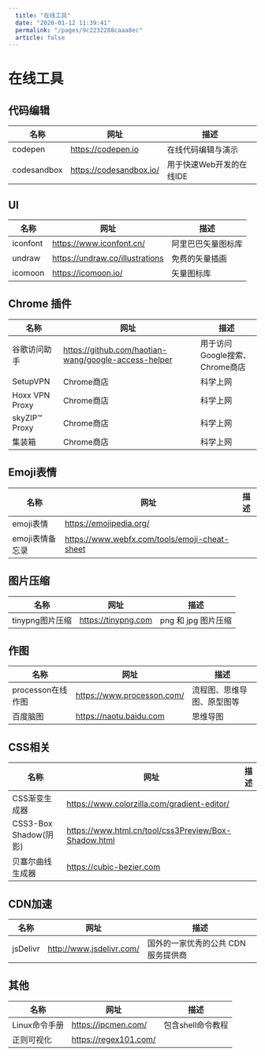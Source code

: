 ```yaml
---
  title: "在线工具"
  date: "2020-01-12 11:39:41"
  permalink: "/pages/9c2232288caaa8ec"
  article: false
---
```

# 在线工具

## 代码编辑

| 名称        | 网址                      | 描述                     |
| ----------- | ------------------------- | ------------------------ |
| codepen     | <https://codepen.io>      | 在线代码编辑与演示       |
| codesandbox | <https://codesandbox.io/> | 用于快速Web开发的在线IDE |

## UI

| 名称     | 网址                              | 描述               |
| -------- | --------------------------------- | ------------------ |
| iconfont | <https://www.iconfont.cn/>        | 阿里巴巴矢量图标库 |
| undraw   | <https://undraw.co/illustrations> | 免费的矢量插画     |
| icomoon  | <https://icomoon.io/>             | 矢量图标库         |



## Chrome 插件

| 名称         | 网址                              | 描述     |
| ------------ | --------------------------------- | -------- |
| 谷歌访问助手 | <https://github.com/haotian-wang/google-access-helper> | 用于访问Google搜索、Chrome商店 |
| SetupVPN | Chrome商店 | 科学上网 |
| Hoxx VPN Proxy | Chrome商店 | 科学上网 |
| skyZIP™ Proxy | Chrome商店 | 科学上网 |
| 集装箱 | Chrome商店 | 科学上网 |



## Emoji表情

| 名称            | 网址                                            | 描述 |
| --------------- | ----------------------------------------------- | ---- |
| emoji表情       | <https://emojipedia.org/>                       |      |
| emoji表情备忘录 | <https://www.webfx.com/tools/emoji-cheat-sheet> |      |

## 图片压缩

| 名称            | 网址                 | 描述                |
| --------------- | -------------------- | ------------------- |
| tinypng图片压缩 | <https://tinypng.com> | png 和 jpg 图片压缩 |

## 作图

| 名称              | 网址                         | 描述                       |
| ----------------- | ---------------------------- | -------------------------- |
| processon在线作图 | <https://www.processon.com/> | 流程图、思维导图、原型图等 |
| 百度脑图          | <https://naotu.baidu.com>    | 思维导图                   |

## CSS相关

| 名称                  | 网址                                                   | 描述 |
| --------------------- | ------------------------------------------------------ | ---- |
| CSS渐变生成器         | <https://www.colorzilla.com/gradient-editor/>          |      |
| CSS3-Box Shadow(阴影) | <https://www.html.cn/tool/css3Preview/Box-Shadow.html> |      |
| 贝塞尔曲线生成器      | <https://cubic-bezier.com>                             |      |

## CDN加速

| 名称     | 网址                       | 描述                                |
| -------- | -------------------------- | ----------------------------------- |
| jsDelivr | <http://www.jsdelivr.com/> | 国外的一家优秀的公共 CDN 服务提供商 |

## 其他

| 名称          | 网址                    | 描述              |
| ------------- | ----------------------- | ----------------- |
| Linux命令手册 | <https://ipcmen.com/>   | 包含shell命令教程 |
| 正则可视化    | <https://regex101.com/> |                   |

